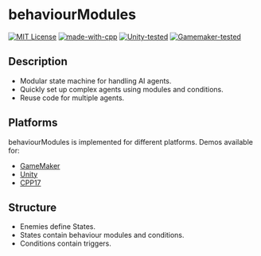 # behaviourModules

[![MIT License](https://img.shields.io/badge/License-MIT-green.svg)](LICENSE)
[![made-with-cpp](https://img.shields.io/badge/C%2B%2B17-green?style=flat&label=Made-with)](https://learn.microsoft.com/en-us/cpp/cpp/welcome-back-to-cpp-modern-cpp)
[![Unity-tested](https://img.shields.io/badge/Works%20with-Unity%20-%23000000.svg?&logo=unity)](https://unity.com)
[![Gamemaker-tested](https://img.shields.io/badge/GameMaker-orange?style=flat&logo=gamemaker&label=Works-with)](https://gamemaker.io)

## Description
* Modular state machine for handling AI agents.
* Quickly set up complex agents using modules and conditions.
* Reuse code for multiple agents.

## Platforms
behaviourModules is implemented for different platforms. Demos available for:
* [GameMaker](GML/implementation/enemy.gml)
* [Unity]()
* [CPP17](CPP/implementation/Goblin.cpp)

## Structure
* Enemies define States.
* States contain behaviour modules and conditions.
* Conditions contain triggers.
